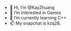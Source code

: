 - 👋 Hi, I’m @KayZhuang
- 👀 I’m interested in Games
- 🌱 I’m currently learning C++
- 📫 My snapchat is kzq28.


